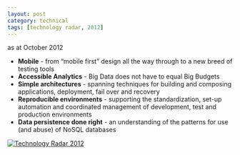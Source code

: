 ```yaml
---
layout: post
category: technical
tags: [technology radar, 2012]
---
```


<p>as at October 2012</p>

<ul>
	<li><strong>Mobile</strong> - from “mobile first” design all the way through to a new breed of testing tools</li>
	<li><strong>Accessible Analytics</strong> - Big Data does not have to equal Big Budgets</li>
	<li><strong>Simple architectures</strong> - spanning techniques for building and composing applications, deployment, fail over and recovery</li>
	<li><strong>Reproducible environments</strong> - supporting the standardization, set-up automation and coordinated management of development, test and production environments</li>
	<li><strong>Data persistence done right</strong> - an understanding of the patterns for use (and abuse) of NoSQL databases</li>
</ul>

<p>
	<a href="https://assets.thoughtworks.com/assets/technology-radar-october-2012.pdf" alt="Technology Radar 2012">
		<img class="img-responsive" alt="Technology Radar 2012" src="https://user-images.githubusercontent.com/1860126/27253692-9a7051d8-533e-11e7-9ed7-35c848736e53.png">
	</a>
</p>